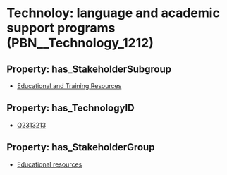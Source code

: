 # Technoloy: __language and academic support programs__ (PBN__Technology_1212)

## Property: has_StakeholderSubgroup

* [Educational and Training Resources](PBN__TechSubgroup_39)

## Property: has_TechnologyID

* [Q2313213](Q2313213)

## Property: has_StakeholderGroup

* [Educational resources](PBN__TechGroup_11)

